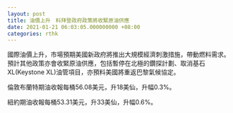 ```yaml
---
layout: post
title: 油價上升　料拜登政府政策將收緊原油供應
date: 2021-01-21 06:03:05.000000000 +08:00
categories: rthk
---
```


國際油價上升，市場預期美國新政府將推出大規模經濟刺激措施，帶動燃料需求。預計其他政策亦會收緊原油供應，包括暫停在北極的鑽探計劃、取消基石XL(Keystone XL)油管項目，亦預料美國將重返巴黎氣候協定。

倫敦布蘭特期油收報每桶56.08美元，升18美仙，升幅0.3%。

紐約期油收報每桶53.31美元，升33美仙，升幅0.6%。
